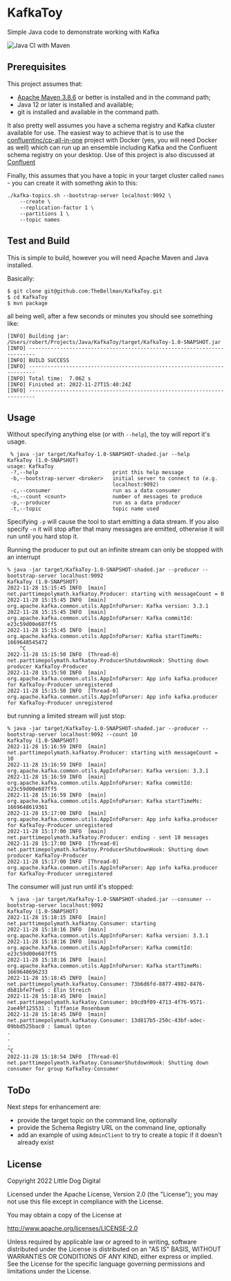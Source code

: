 # KafkaToy
Simple Java code to demonstrate working with Kafka

![Java CI with Maven](https://github.com/TheBellman/KafkaToy/workflows/Java%20CI%20with%20Maven/badge.svg?branch=main)

## Prerequisites
This project assumes that:

 - [Apache Maven 3.8.6](https://maven.apache.org) or better is installed and in the command path;
 - Java 12 or later is installed and available;
 - git is installed and available in the command path.

It also pretty well assumes you have a schema registry and Kafka cluster available for use. The easiest way to achieve that is to use the [confluentinc/cp-all-in-one](https://github.com/confluentinc/cp-all-in-one) project with Docker (yes, you will need Docker as well) which can run up an ensemble including Kafka and the Confluent schema registry on your desktop. Use of this project is also discussed at [Confluent](https://docs.confluent.io/platform/current/tutorials/build-your-own-demos.html)

Finally, this assumes that you have a topic in your target cluster called `names` - you can create it with somethng akin to this:

```shell
./kafka-topics.sh --bootstrap-server localhost:9092 \
    --create \
    --replication-factor 1 \
    --partitions 1 \ 
    --topic names
```

## Test and Build
This is simple to build, however you will need Apache Maven and Java installed.

Basically:

```commandline
$ git clone git@github.com:TheBellman/KafkaToy.git
$ cd KafkaToy
$ mvn package
```

all being well, after a few seconds or minutes you should see something like:

```commandline
[INFO] Building jar: /Users/robert/Projects/Java/KafkaToy/target/KafkaToy-1.0-SNAPSHOT.jar
[INFO] ------------------------------------------------------------------------
[INFO] BUILD SUCCESS
[INFO] ------------------------------------------------------------------------
[INFO] Total time:  7.062 s
[INFO] Finished at: 2022-11-27T15:40:24Z
[INFO] ------------------------------------------------------------------------
```
## Usage
Without specifying anything else (or with `--help`), the toy will report it's usage.

```commandline
 % java -jar target/KafkaToy-1.0-SNAPSHOT-shaded.jar --help                                                  
KafkaToy (1.0-SNAPSHOT)
usage: KafkaToy
 -?,--help                        print this help message
 -b,--bootstrap-server <broker>   initial server to connect to (e.g.
                                  localhost:9092)
 -c,--consumer                    run as a data consumer
 -n,--count <count>               number of messages to produce
 -p,--producer                    run as a data producer
 -t,--topic                       topic name used
```

Specifying `-p` will cause the tool to start emitting a data stream. If you also specify `-n` it will stop after that many messages are emitted, otherwise it will run until you hard stop it.

Running the producer to put out an infinite stream can only be stopped with an interrupt

```commandline
% java -jar target/KafkaToy-1.0-SNAPSHOT-shaded.jar --producer --bootstrap-server localhost:9092            
KafkaToy (1.0-SNAPSHOT)
2022-11-28 15:15:45 INFO  [main] net.parttimepolymath.kafkatoy.Producer: starting with messageCount = 0
2022-11-28 15:15:45 INFO  [main] org.apache.kafka.common.utils.AppInfoParser: Kafka version: 3.3.1
2022-11-28 15:15:45 INFO  [main] org.apache.kafka.common.utils.AppInfoParser: Kafka commitId: e23c59d00e687ff5
2022-11-28 15:15:45 INFO  [main] org.apache.kafka.common.utils.AppInfoParser: Kafka startTimeMs: 1669648545472
    ^C
2022-11-28 15:15:50 INFO  [Thread-0] net.parttimepolymath.kafkatoy.ProducerShutdownHook: Shutting down producer KafkaToy-Producer
2022-11-28 15:15:50 INFO  [main] org.apache.kafka.common.utils.AppInfoParser: App info kafka.producer for KafkaToy-Producer unregistered
2022-11-28 15:15:50 INFO  [Thread-0] org.apache.kafka.common.utils.AppInfoParser: App info kafka.producer for KafkaToy-Producer unregistered
```

but running a limited stream will just stop:

```commandline
% java -jar target/KafkaToy-1.0-SNAPSHOT-shaded.jar --producer --bootstrap-server localhost:9092 --count 10
KafkaToy (1.0-SNAPSHOT)
2022-11-28 15:16:59 INFO  [main] net.parttimepolymath.kafkatoy.Producer: starting with messageCount = 10
2022-11-28 15:16:59 INFO  [main] org.apache.kafka.common.utils.AppInfoParser: Kafka version: 3.3.1
2022-11-28 15:16:59 INFO  [main] org.apache.kafka.common.utils.AppInfoParser: Kafka commitId: e23c59d00e687ff5
2022-11-28 15:16:59 INFO  [main] org.apache.kafka.common.utils.AppInfoParser: Kafka startTimeMs: 1669648619361
2022-11-28 15:17:00 INFO  [main] org.apache.kafka.common.utils.AppInfoParser: App info kafka.producer for KafkaToy-Producer unregistered
2022-11-28 15:17:00 INFO  [main] net.parttimepolymath.kafkatoy.Producer: ending - sent 10 messages
2022-11-28 15:17:00 INFO  [Thread-0] net.parttimepolymath.kafkatoy.ProducerShutdownHook: Shutting down producer KafkaToy-Producer
2022-11-28 15:17:00 INFO  [Thread-0] org.apache.kafka.common.utils.AppInfoParser: App info kafka.producer for KafkaToy-Producer unregistered
```

The consumer will just run until it's stopped:

```commandline
 % java -jar target/KafkaToy-1.0-SNAPSHOT-shaded.jar --consumer --bootstrap-server localhost:9092           
KafkaToy (1.0-SNAPSHOT)
2022-11-28 15:18:15 INFO  [main] net.parttimepolymath.kafkatoy.Consumer: starting
2022-11-28 15:18:16 INFO  [main] org.apache.kafka.common.utils.AppInfoParser: Kafka version: 3.3.1
2022-11-28 15:18:16 INFO  [main] org.apache.kafka.common.utils.AppInfoParser: Kafka commitId: e23c59d00e687ff5
2022-11-28 15:18:16 INFO  [main] org.apache.kafka.common.utils.AppInfoParser: Kafka startTimeMs: 1669648696233
2022-11-28 15:18:45 INFO  [main] net.parttimepolymath.kafkatoy.Consumer: 73b6d6fd-8877-4982-8476-db81bfe7fee5 : Elin Streich
2022-11-28 15:18:45 INFO  [main] net.parttimepolymath.kafkatoy.Consumer: b9cd9f09-4713-4f76-9571-2ae49f125531 : Tiffanie Rosenbaum
2022-11-28 15:18:45 INFO  [main] net.parttimepolymath.kafkatoy.Consumer: 13d817b5-250c-43bf-adec-09bbd525bac0 : Samual Upton
.
.
.
^C
2022-11-28 15:18:54 INFO  [Thread-0] net.parttimepolymath.kafkatoy.ConsumerShutdownHook: Shutting down consumer for group KafkaToy-Consumer
```

## ToDo
Next steps for enhancement are:

- provide the target topic on the command line, optionally
- provide the Schema Registry URL on the command line, optionally
- add an example of using `AdminClient` to try to create a topic if it doesn't already exist

## License

Copyright 2022 Little Dog Digital

Licensed under the Apache License, Version 2.0 (the "License"); you may not use this file except in compliance with the License.

You may obtain a copy of the License at

http://www.apache.org/licenses/LICENSE-2.0

Unless required by applicable law or agreed to in writing, software distributed under the License is distributed on an "AS IS" BASIS, WITHOUT WARRANTIES OR CONDITIONS OF ANY KIND, either express or implied. See the License for the specific language governing permissions and limitations under the License.
